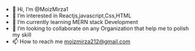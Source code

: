 - 👋 Hi, I’m @MoizMirza1
- 👀 I’m interested in Reactjs,javascript,Css,HTML
- 🌱 I’m currently learning MERN stack Development
- 💞️ I’m looking to collaborate on any Organization that help me to polish my skill
- 📫 How to reach me moizmirza212@gmail.com

<!---
MoizMirza1/MoizMirza1 is a ✨ special ✨ repository because its `README.md` (this file) appears on your GitHub profile.
You can click the Preview link to take a look at your changes.
--->
